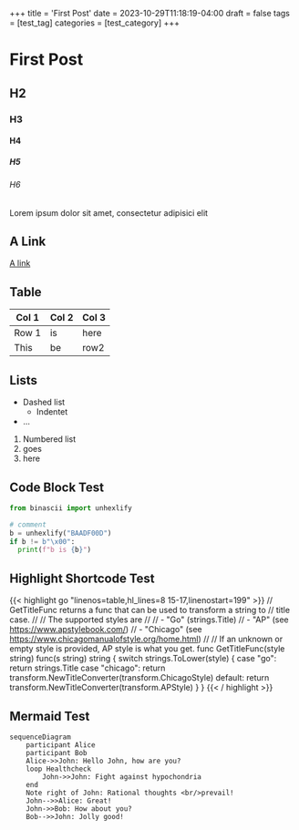 +++
title = 'First Post'
date = 2023-10-29T11:18:19-04:00
draft = false
tags = [test_tag]
categories = [test_category]
+++

# First Post

## H2

### H3

#### H4

##### H5

###### H6

Lorem ipsum dolor sit amet, consectetur adipisici elit

## A Link

[A link](https://en.wikipedia.org/wiki/Lorem_ipsum)

## Table

Col 1 | Col 2 | Col 3
--- | --- | ---
Row 1 | is | here
This | be | row2

## Lists

- Dashed list
  - Indentet
- ...

1. Numbered list
2. goes
3. here

## Code Block Test

```python
from binascii import unhexlify

# comment
b = unhexlify("BAADF00D")
if b != b"\x00":
  print(f"b is {b}")
```

## Highlight Shortcode Test

{{< highlight go "linenos=table,hl_lines=8 15-17,linenostart=199" >}}
// GetTitleFunc returns a func that can be used to transform a string to
// title case.
//
// The supported styles are
//
// - "Go" (strings.Title)
// - "AP" (see https://www.apstylebook.com/)
// - "Chicago" (see https://www.chicagomanualofstyle.org/home.html)
//
// If an unknown or empty style is provided, AP style is what you get.
func GetTitleFunc(style string) func(s string) string {
  switch strings.ToLower(style) {
  case "go":
    return strings.Title
  case "chicago":
    return transform.NewTitleConverter(transform.ChicagoStyle)
  default:
    return transform.NewTitleConverter(transform.APStyle)
  }
}
{{< / highlight >}}

## Mermaid Test

```mermaid
sequenceDiagram
    participant Alice
    participant Bob
    Alice->>John: Hello John, how are you?
    loop Healthcheck
        John->>John: Fight against hypochondria
    end
    Note right of John: Rational thoughts <br/>prevail!
    John-->>Alice: Great!
    John->>Bob: How about you?
    Bob-->>John: Jolly good!
```


